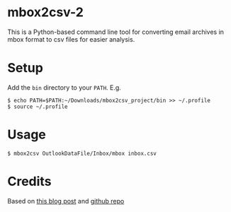 # mbox2csv-2

This is a Python-based command line tool for converting email archives in mbox format to csv files for easier analysis.

# Setup

Add the `bin` directory to your `PATH`. E.g.

    $ echo PATH=$PATH:~/Downloads/mbox2csv_project/bin >> ~/.profile
    $ source ~/.profile

# Usage

    $ mbox2csv OutlookDataFile/Inbox/mbox inbox.csv

# Credits

Based on [this blog post](http://www.ripariandata.com/blog/how-to-export-your-gmail-to-excel) and [github repo](https://github.com/gitabites/mboxtocsv)

